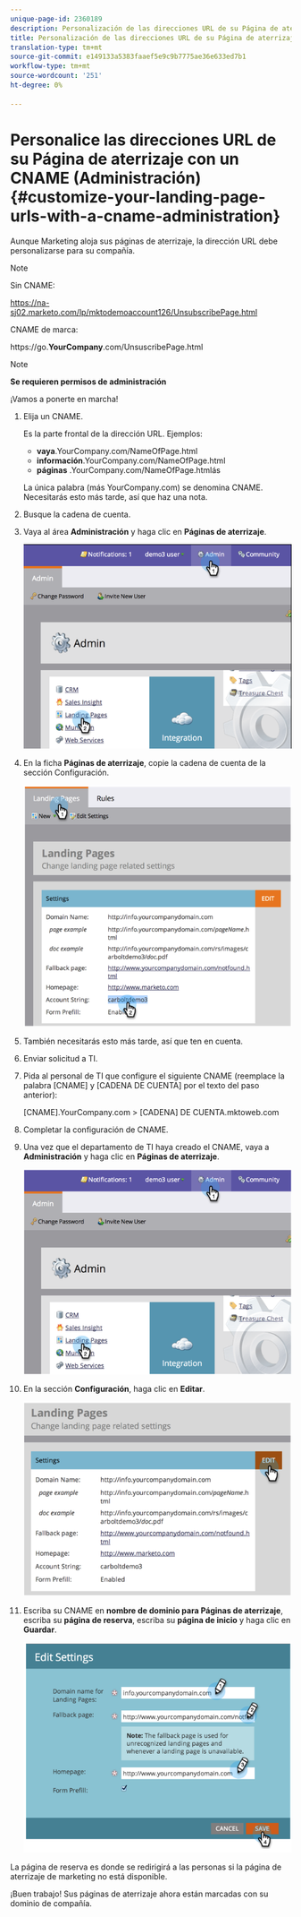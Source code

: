 ```yaml
---
unique-page-id: 2360189
description: Personalización de las direcciones URL de su Página de aterrizaje con un CNAME (administración) - Documentos de marketing - Documentación del producto
title: Personalización de las direcciones URL de su Página de aterrizaje con un CNAME (administración)
translation-type: tm+mt
source-git-commit: e149133a5383faaef5e9c9b7775ae36e633ed7b1
workflow-type: tm+mt
source-wordcount: '251'
ht-degree: 0%

---
```



# Personalice las direcciones URL de su Página de aterrizaje con un CNAME (Administración) {#customize-your-landing-page-urls-with-a-cname-administration}

Aunque Marketing aloja sus páginas de aterrizaje, la dirección URL debe personalizarse para su compañía.

>[!NOTE]
>
>Sin CNAME:
>
>https://na-sj02.marketo.com/lp/mktodemoaccount126/UnsubscribePage.html
>
>CNAME de marca:
>
>https://go.**YourCompany**.com/UnsuscribePage.html

>[!NOTE]
>
>**Se requieren permisos de administración**

¡Vamos a ponerte en marcha!

1. Elija un CNAME.

   Es la parte frontal de la dirección URL. Ejemplos:

   * **vaya**.YourCompany.com/NameOfPage.html
   * **información**.YourCompany.com/NameOfPage.html
   * **páginas** .YourCompany.com/NameOfPage.htmlás

   La única palabra (más YourCompany.com) se denomina CNAME. Necesitarás esto más tarde, así que haz una nota.

1. Busque la cadena de cuenta.

1. Vaya al área **Administración** y haga clic en **Páginas de aterrizaje**.

   ![](assets/image2014-9-16-13-3a9-3a44.png)

1. En la ficha **Páginas de aterrizaje**, copie la cadena de cuenta de la sección Configuración.

   ![](assets/image2014-9-16-13-3a9-3a57.png)

1. También necesitarás esto más tarde, así que ten en cuenta.

1. Enviar solicitud a TI.

1. Pida al personal de TI que configure el siguiente CNAME (reemplace la palabra [CNAME] y [CADENA DE CUENTA] por el texto del paso anterior):

   [CNAME].YourCompany.com >  [CADENA] DE CUENTA.mktoweb.com

1. Completar la configuración de CNAME.

1. Una vez que el departamento de TI haya creado el CNAME, vaya a **Administración** y haga clic en **Páginas de aterrizaje**.

   ![](assets/image2014-9-16-13-3a10-3a14.png)

1. En la sección **Configuración**, haga clic en **Editar**.

   ![](assets/image2014-9-16-13-3a10-3a31.png)

1. Escriba su CNAME en **nombre de dominio para Páginas de aterrizaje**, escriba su **página de reserva**, escriba su **página de inicio** y haga clic en **Guardar**.

   ![](assets/image2014-9-16-13-3a10-3a45.png)

La página de reserva es donde se redirigirá a las personas si la página de aterrizaje de marketing no está disponible.

¡Buen trabajo! Sus páginas de aterrizaje ahora están marcadas con su dominio de compañía.
